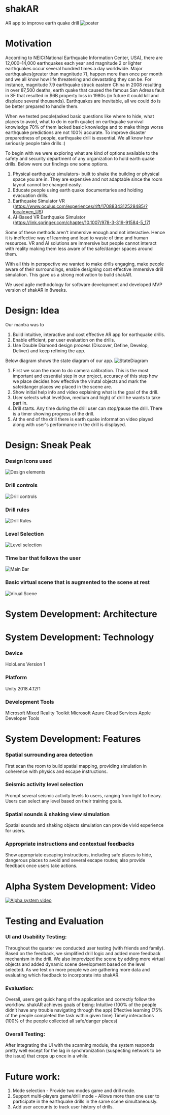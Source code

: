# shakAR
AR app to improve earth quake drill
![poster](https://github.com/WeibelLab-Teaching/CSE218_Fa19_StarX/blob/UItest/poster.png)

# Motivation
According to NEIC(National Earthquake Information Center, USA), there are 12,000–14,000 earthquakes each year and magnitude 2 or lighter earthquakes occur several hundred times a day worldwide. Major earthquakes(greater than magnitude 7), happen more than once per month and we all know how life threatening and devastating they can be. For instance, magnitude 7.9 earthquake struck eastern China in 2008 resulting in over 87,500 deaths, earth quake that caused the famous San Adreas fault in SF that resulted in $6B property loss in 1980s (in future it could kill and displace several thousands). Earthquakes are inevitable, all we could do is be better prepared to handle them. 

When we tested people(asked basic questions like where to hide, what places to avoid, what to do in earth quake) on earthquake survival knowledge 70% of them lacked basic knowledge and to make things worse earthquake predictions are not 100% accurate. To improve disaster preparedness of people, earthquake drill is essential. We all know how seriously people take drills :) 

To begin with we were exploring what are kind of options available to the safety and security department of any organization to hold earth quake drills. Below were our findings one some options.
1. Physical earthquake simulators- built to shake the building or physical space you are in. They are expensive and not adaptable since the room layout cannot be changed easily. 
2. Educate people using earth quake documentaries and holding evacuation drills.
3. Earthquake Simulator VR (https://www.oculus.com/experiences/rift/1708834312528485/?locale=en_US)
4. AI-Based VR Earthquake Simulator (https://link.springer.com/chapter/10.1007/978-3-319-91584-5_17)

Some of these methods aren't immersive enough and not interactive. Hence it is ineffective way of learning and lead to waste of time and human resources. VR and AI solutions are immersive but people cannot interact with reality making them less aware of the safe/danger spaces around them. 

With all this in perspective we wanted to make drills engaging, make people aware of their surroundings, enable designing cost effective immersive drill simulation. This gave us a strong motivation to build shakAR.

We used agile methodology for software development and developed MVP version of shakAR in 8weeks.

# Design: Idea
Our mantra was to
1. Build intuitive, interactive and cost effective AR app for earthquake drills.
2. Enable efficient, per user evaluation on the drills.
3. Use Double Diamond design process (Discover, Define, Develop, Deliver) and keep refining the app.

Below diagram shows the state diagram of our app. 
![StateDiagram](https://github.com/WeibelLab-Teaching/CSE218_Fa19_StarX/blob/UItest/stateDiagram.png)

1. First we scan the room to do camera calibration. This is the most important and essential step in our project, accuracy of this step how we place decides how effective the virutal objects and mark the safe/danger places we placed in the scene are.
2. Show initial help info and video explaining what is the goal of the drill.
3. User selects what level(low, medium and high) of drill he wants to take part in.
4. Drill starts. Any time during the drill user can stop/pause the drill. There is a timer showing progress of the drill.
5. At the end of the drill there is earth quake information video played along with user's performance in the drill is displayed.

# Design: Sneak Peak
### Design Icons used<br>
![Design elements](https://github.com/WeibelLab-Teaching/CSE218_Fa19_StarX/blob/UItest/readme_pics/design_icon.png)

### Drill controls <br>
![Drill controls](https://github.com/WeibelLab-Teaching/CSE218_Fa19_StarX/blob/UItest/readme_pics/drillControls.png)

### Drill rules <br>
![Drill Rules](https://github.com/WeibelLab-Teaching/CSE218_Fa19_StarX/blob/UItest/readme_pics/drillRules.png)

### Level Selection <br>
![Level selection](https://github.com/WeibelLab-Teaching/CSE218_Fa19_StarX/blob/UItest/readme_pics/levelSelection.png)

### Time bar that follows the user <br>
![Main Bar](https://github.com/WeibelLab-Teaching/CSE218_Fa19_StarX/blob/UItest/readme_pics/mainBar.png)

### Basic virtual scene that is augmented to the scene at rest <br>
![Virual Scene](https://github.com/WeibelLab-Teaching/CSE218_Fa19_StarX/blob/UItest/readme_pics/virtualScene_Aug.png)

<!--# Design: Evolvement and Final Design
Used PrototipAR to create the initial prototype of shakAR. Did user interviews(convenience sampling)  to understand how they interact with the UI. 

week 5
Refined and defined the final application logic and laid out development roadmap. 

week 6
Defined and designed basic UI/UX objects and their physics in the virtual environment, including safe zones, danger signs, warning signs and escaping routes.
Font selection :)

week 7
Integrated various UI/UX modules. Scan, Level selection, timer objects,  help info and summary.


week 8
Integrate UI/UX module with the scanning module(model of the room). Did user study, based on the feedback refined the drill logic and UI (added more signifiers and feedback)

week 9
Upscaled the warning signs and added spatial sound feedback. Added visual effects to objects to make the experience more realistic.
Added Localization and camera calibration.

Final Design
shakAR aims to provide realistic AR earthquake drills using spatial understanding and sounds, provides timely instructions and feedbacks, and finally enables user evaluation in the drill. 
-->

# System Development: Architecture
# System Development: Technology
### Device
HoloLens Version 1

### Platform
Unity 2018.4.12f1

### Development Tools
Microsoft Mixed Reality Toolkit
Microsoft Azure Cloud Services
Apple Developer Tools

# System Development: Features
### Spatial surrounding area detection 
First scan the room to build spatial mapping, providing simulation in coherence with physics and escape instructions.

### Seismic activity level selection
Prompt several seismic activity levels to users, ranging from light to heavy. Users can select any level based on their training goals.

### Spatial sounds & shaking view simulation
Spatial sounds and shaking objects simulation can provide vivid experience for users.

### Appropriate instructions and contextual feedbacks
Show appropriate escaping instructions, including safe places to hide, dangerous places to avoid and several escape routes; also provide feedback once users take actions. 

# Alpha System Development: Video

[![Alpha system video](https://github.com/WeibelLab-Teaching/CSE218_Fa19_StarX/blob/UItest/readme_pics/demo_video.png)](https://www.youtube.com/watch?v=9RqWIj9qQ9w&feature=emb_title)

# Testing and Evaluation
### UI and Usability Testing:
Throughout the quarter we conducted user testing (with friends and family).
Based on the feedback, we simplified drill logic and added more feedback mechanism in the drill. We also improvized the scene by adding more virtual objects and added dynamic scene development based on the level selected. 
As we test on more people we are gathering more data and evaluating which feedback to incorporate into shakAR.

### Evaluation:
Overall, users get quick hang of the application and correctly follow the workflow. 
shakAR achieves goals of being:
Intuitive (100% of the people didn’t have any trouble navigating through the app)
Effective learning (75% of the people completed the task within given time) 
Timely interactions (100% of the people collected all safe/danger places)

### Overall Testing:
After integrating the UI with the scanning module, the system responds pretty well except for the lag in  synchronization (suspecting network to be the issue) that crops up once in a while.

# Future work:
1. Mode selection - Provide two modes game and drill mode.
2. Support multi-players game/drill mode - Allows more than one user to participate in the earthquake drills in the same scene simultaneously.
3. Add user accounts to track user history of drills.
